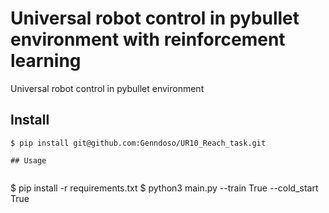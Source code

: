 # Universal robot control in pybullet environment with reinforcement learning
Universal robot control in pybullet environment

## Install
```
$ pip install git@github.com:Genndoso/UR10_Reach_task.git 

## Usage


```
$ pip install -r requirements.txt
$ python3 main.py --train True --cold_start True
